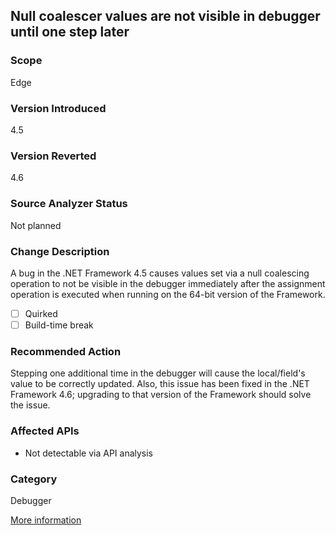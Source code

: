 ## Null coalescer values are not visible in debugger until one step later

### Scope
Edge

### Version Introduced
4.5

### Version Reverted
4.6

### Source Analyzer Status
Not planned

### Change Description
A bug in the .NET Framework 4.5 causes values set via a null coalescing operation to not be visible in the debugger immediately after the assignment operation is executed when running on the 64-bit version of the Framework.

- [ ] Quirked
- [ ] Build-time break

### Recommended Action
Stepping one additional time in the debugger will cause the local/field's value to be correctly updated. Also, this issue has been fixed in the .NET Framework 4.6; upgrading to that version of the Framework should solve the issue.

### Affected APIs
* Not detectable via API analysis

### Category
Debugger

[More information](https://stackoverflow.com/questions/19352130/why-doesnt-the-null-coalescing-operator-work-in-this-situation)

<!-- breaking change id: 123 -->

